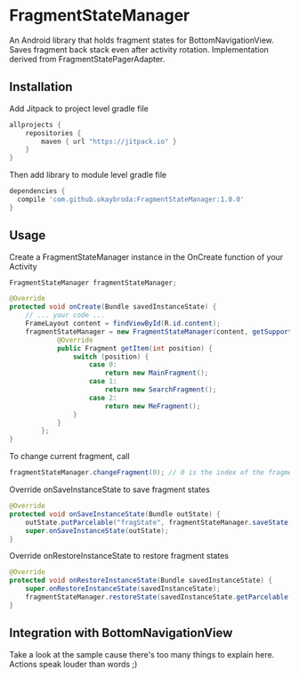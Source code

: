 # FragmentStateManager
An Android library that holds fragment states for BottomNavigationView. Saves fragment back stack even after activity rotation. Implementation derived from FragmentStatePagerAdapter.

## Installation
Add Jitpack to project level gradle file
```gradle
allprojects {
    repositories {
        maven { url "https://jitpack.io" }
    }
}
```

Then add library to module level gradle file
```gradle
dependencies {
  compile 'com.github.okaybroda:FragmentStateManager:1.0.0'
}
```
## Usage
Create a FragmentStateManager instance in the OnCreate function of your Activity
```java
FragmentStateManager fragmentStateManager;

@Override
protected void onCreate(Bundle savedInstanceState) {
    // ... your code ...
    FrameLayout content = findViewById(R.id.content);
    fragmentStateManager = new FragmentStateManager(content, getSupportFragmentManager()) {
            @Override
            public Fragment getItem(int position) {
                switch (position) {
                    case 0:
                        return new MainFragment();
                    case 1:
                        return new SearchFragment();
                    case 2:
                        return new MeFragment();
                }
            }
        };
}
```
To change current fragment, call
```java
fragmentStateManager.changeFragment(0); // 0 is the index of the fragment
```
Override onSaveInstanceState to save fragment states
```java
@Override
protected void onSaveInstanceState(Bundle outState) {
    outState.putParcelable("fragState", fragmentStateManager.saveState());
    super.onSaveInstanceState(outState);
}
```
Override onRestoreInstanceState to restore fragment states
```java
@Override
protected void onRestoreInstanceState(Bundle savedInstanceState) {
    super.onRestoreInstanceState(savedInstanceState);
    fragmentStateManager.restoreState(savedInstanceState.getParcelable("fragState"));
}
```
## Integration with BottomNavigationView
Take a look at the sample cause there's too many things to explain here. Actions speak louder than words ;)
